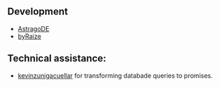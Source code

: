 ## Development

- [AstragoDE](https://github.com/AstragoDE)
- [byRaize](https://github.com/byRaize)

## Technical assistance:

- [kevinzunigacuellar](https://github.com/kevinzunigacuellar) for transforming databade queries to promises.